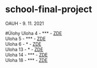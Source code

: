 # school-final-project
OAUH - 9. 11. 2021

#Úlohy
Uloha 4  - *** - [ZDE](src/the/max/schoolfinal/ulohy/Uloha4.java) <br>
Uloha 5  - *** - [ZDE](src/the/max/schoolfinal/ulohy/Uloha5.java) <br>
Uloha 6  - *   - [ZDE](src/the/max/schoolfinal/ulohy/Uloha6.java) <br>
Uloha 13 - *   - [ZDE](src/the/max/schoolfinal/ulohy/Uloha13.java) <br>
Uloha 14 - *** - [ZDE](src/the/max/schoolfinal/ulohy/Uloha14.java) <br>
Uloha 18 - *** - [ZDE](src/the/max/schoolfinal/ulohy/Uloha18.java) <br>